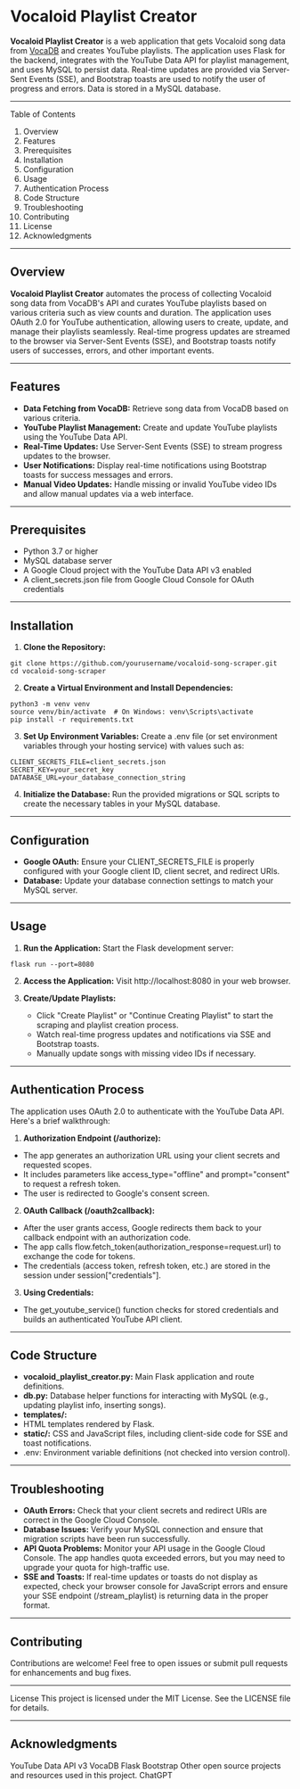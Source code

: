 # Vocaloid Playlist Creator

**Vocaloid Playlist Creator** is a web application that gets Vocaloid song data from [VocaDB](https://vocadb.net/) and creates YouTube playlists. The application uses Flask for the backend, integrates with the YouTube Data API for playlist management, and uses MySQL to persist data. Real-time updates are provided via Server-Sent Events (SSE), and Bootstrap toasts are used to notify the user of progress and errors. Data is stored in a MySQL database.

---

Table of Contents

1. Overview
2. Features
3. Prerequisites
4. Installation
5. Configuration
6. Usage
7. Authentication Process
8. Code Structure
9. Troubleshooting
10. Contributing
11. License
12. Acknowledgments

---

## Overview

**Vocaloid Playlist Creator** automates the process of collecting Vocaloid song data from VocaDB's API and curates YouTube playlists based on various criteria such as view counts and duration. The application uses OAuth 2.0 for YouTube authentication, allowing users to create, update, and manage their playlists seamlessly. Real-time progress updates are streamed to the browser via Server-Sent Events (SSE), and Bootstrap toasts notify users of successes, errors, and other important events.

---

## Features

- **Data Fetching from VocaDB:**
  Retrieve song data from VocaDB based on various criteria.
- **YouTube Playlist Management:**
  Create and update YouTube playlists using the YouTube Data API.
- **Real-Time Updates:**
  Use Server-Sent Events (SSE) to stream progress updates to the browser.
- **User Notifications:**
  Display real-time notifications using Bootstrap toasts for success messages and errors.
- **Manual Video Updates:**
  Handle missing or invalid YouTube video IDs and allow manual updates via a web interface.

---

## Prerequisites

- Python 3.7 or higher
- MySQL database server
- A Google Cloud project with the YouTube Data API v3 enabled
- A client_secrets.json file from Google Cloud Console for OAuth credentials

---

## Installation

1. **Clone the Repository:**

```
git clone https://github.com/yourusername/vocaloid-song-scraper.git
cd vocaloid-song-scraper
```

2. **Create a Virtual Environment and Install Dependencies:**

```
python3 -m venv venv
source venv/bin/activate  # On Windows: venv\Scripts\activate
pip install -r requirements.txt
```

3. **Set Up Environment Variables:**
   Create a .env file (or set environment variables through your hosting service) with values such as:

```
CLIENT_SECRETS_FILE=client_secrets.json
SECRET_KEY=your_secret_key
DATABASE_URL=your_database_connection_string
```

4. **Initialize the Database:**
   Run the provided migrations or SQL scripts to create the necessary tables in your MySQL database.

---

## Configuration

- **Google OAuth:**
  Ensure your CLIENT_SECRETS_FILE is properly configured with your Google client ID, client secret, and redirect URIs.
- **Database:**
  Update your database connection settings to match your MySQL server.

---

## Usage

1. **Run the Application:**
   Start the Flask development server:

```
flask run --port=8080
```

2. **Access the Application:**
   Visit http://localhost:8080 in your web browser.

3. **Create/Update Playlists:**
   - Click "Create Playlist" or "Continue Creating Playlist" to start the scraping and playlist creation process.
   - Watch real-time progress updates and notifications via SSE and Bootstrap toasts.
   - Manually update songs with missing video IDs if necessary.

---

## Authentication Process

The application uses OAuth 2.0 to authenticate with the YouTube Data API. Here's a brief walkthrough:

1. **Authorization Endpoint (/authorize):**

- The app generates an authorization URL using your client secrets and requested scopes.
- It includes parameters like access_type="offline" and prompt="consent" to request a refresh token.
- The user is redirected to Google's consent screen.

2. **OAuth Callback (/oauth2callback):**

- After the user grants access, Google redirects them back to your callback endpoint with an authorization code.
- The app calls flow.fetch_token(authorization_response=request.url) to exchange the code for tokens.
- The credentials (access token, refresh token, etc.) are stored in the session under session["credentials"].

3. **Using Credentials:**

- The get_youtube_service() function checks for stored credentials and builds an authenticated YouTube API client.

---

## Code Structure

- **vocaloid_playlist_creator.py:**
  Main Flask application and route definitions.
- **db.py:**
  Database helper functions for interacting with MySQL (e.g., updating playlist info, inserting songs).
- **templates/:**
- HTML templates rendered by Flask.
- **static/:**
  CSS and JavaScript files, including client-side code for SSE and toast notifications.
- .env:
  Environment variable definitions (not checked into version control).

---

## Troubleshooting

- **OAuth Errors:**
  Check that your client secrets and redirect URIs are correct in the Google Cloud Console.
- **Database Issues:**
  Verify your MySQL connection and ensure that migration scripts have been run successfully.
- **API Quota Problems:**
  Monitor your API usage in the Google Cloud Console. The app handles quota exceeded errors, but you may need to upgrade your quota for high-traffic use.
- **SSE and Toasts:**
  If real-time updates or toasts do not display as expected, check your browser console for JavaScript errors and ensure your SSE endpoint (/stream_playlist) is returning data in the proper format.

---

## Contributing

Contributions are welcome! Feel free to open issues or submit pull requests for enhancements and bug fixes.

---

License
This project is licensed under the MIT License. See the LICENSE file for details.

---

## Acknowledgments

YouTube Data API v3
VocaDB
Flask
Bootstrap
Other open source projects and resources used in this project.
ChatGPT

```

```
